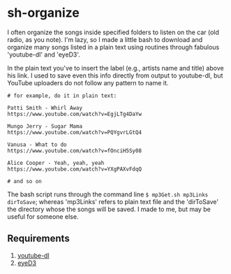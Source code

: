 # sh-organize
I often organize the songs inside specified folders to listen on the car (old radio, as you note). 
I'm lazy, so I made a little bash to download and organize many songs listed in a plain text using routines through fabulous 'youtube-dl' and 'eyeD3'.

In the plain text you've to insert the label (e.g., artists name and title) above his link. I used to save even this info directly from output to youtube-dl, but YouTube uploaders do not follow any pattern to name it.

```
# for example, do it in plain text:

Patti Smith - Whirl Away
https://www.youtube.com/watch?v=EgjLTg4DaYw

Mungo Jerry - Sugar Mama
https://www.youtube.com/watch?v=PQYgvrLGtQ4

Vanusa - What to do
https://www.youtube.com/watch?v=fOnciH5Sy08

Alice Cooper - Yeah, yeah, yeah
https://www.youtube.com/watch?v=YXgPAXvFdqQ

# and so on
```

The bash script runs through the command line `$ mp3Get.sh mp3Links dirToSave`; whereas 'mp3Links' refers to plain text file and the 'dirToSave' the directory whose the songs will be saved. I made to me, but may be useful for someone else. 

## Requirements
1. [youtube-dl](https://github.com/ytdl-org/youtube-dl/)
2. [eyeD3](https://github.com/nicfit/eyed3)
